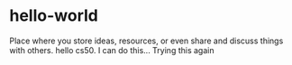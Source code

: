 # hello-world
Place where you store ideas, resources, or even share and discuss things with others.
hello cs50. I can do this...
Trying this again
